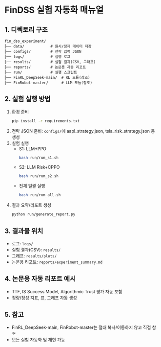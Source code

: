 # FinDSS 실험 자동화 매뉴얼

## 1. 디렉토리 구조

```
fin_dss_experiment/
├── data/            # 원시/정제 데이터 저장
├── configs/         # 전략 입력 JSON
├── logs/            # 실행 로그
├── results/         # 실험 결과(CSV, 그래프)
├── reports/         # 논문용 자동 리포트
├── run/             # 실행 스크립트
├── FinRL_DeepSeek-main/  # RL 모듈(참조)
├── FinRobot-master/      # LLM 모듈(참조)
```

## 2. 실험 실행 방법

1. 환경 준비
   ```bash
   pip install -r requirements.txt
   ```
2. 전략 JSON 준비: `configs/`에 aapl_strategy.json, tsla_risk_strategy.json 등 생성
3. 실험 실행
   - S1: LLM+PPO
     ```bash
     bash run/run_s1.sh
     ```
   - S2: LLM Risk+CPPO
     ```bash
     bash run/run_s2.sh
     ```
   - 전체 일괄 실행
     ```bash
     bash run/run_all.sh
     ```
4. 결과 요약/리포트 생성
   ```bash
   python run/generate_report.py
   ```

## 3. 결과물 위치
- 로그: `logs/`
- 실험 결과(CSV): `results/`
- 그래프: `results/plots/`
- 논문용 리포트: `reports/experiment_summary.md`

## 4. 논문용 자동 리포트 예시
- TTF, IS Success Model, Algorithmic Trust 평가 자동 포함
- 정량/정성 지표, 표, 그래프 자동 생성

## 5. 참고
- FinRL_DeepSeek-main, FinRobot-master는 절대 복사/이동하지 않고 직접 참조
- 모든 실험 자동화 및 재현 가능 